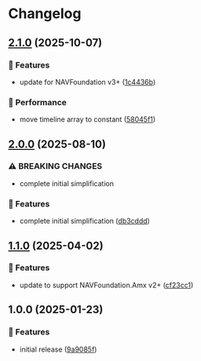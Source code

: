 # Changelog

## [2.1.0](https://github.com/Norgate-AV/NAVDatabase.Amx.LGxxDisplay/compare/v2.0.0...v2.1.0) (2025-10-07)

### 🌟 Features

- update for NAVFoundation v3+ ([1c4436b](https://github.com/Norgate-AV/NAVDatabase.Amx.LGxxDisplay/commit/1c4436b73d14dd999475d44e64e1363448f1426f))

### 🚀 Performance

- move timeline array to constant ([58045f1](https://github.com/Norgate-AV/NAVDatabase.Amx.LGxxDisplay/commit/58045f17b3b3b9efdb2bb1958120e5a47b2af20b))

## [2.0.0](https://github.com/Norgate-AV/NAVDatabase.Amx.LGxxDisplay/compare/v1.1.0...v2.0.0) (2025-08-10)

### ⚠ BREAKING CHANGES

- complete initial simplification

### 🌟 Features

- complete initial simplification ([db3cddd](https://github.com/Norgate-AV/NAVDatabase.Amx.LGxxDisplay/commit/db3cddd88e612c36fa60dd71f1ca4e4cc5aba009))

## [1.1.0](https://github.com/Norgate-AV/NAVDatabase.Amx.LGxxDisplay/compare/v1.0.0...v1.1.0) (2025-04-02)

### 🌟 Features

- update to support NAVFoundation.Amx v2+ ([cf23cc1](https://github.com/Norgate-AV/NAVDatabase.Amx.LGxxDisplay/commit/cf23cc107c10a529ddcaf38e7491b59a62d06ee5))

## 1.0.0 (2025-01-23)

### 🌟 Features

- initial release ([9a9085f](https://github.com/Norgate-AV/NAVDatabase.Amx.LGxxDisplay/commit/9a9085f5e5f8bf0a3769cd927a055fd56eac09ec))
